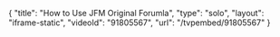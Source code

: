 {
    "title": "How to Use JFM Original Forumla",
    "type": "solo",
    "layout": "iframe-static",
    "videoId": "91805567",
    "url": "\/tvpembed\/91805567"
}